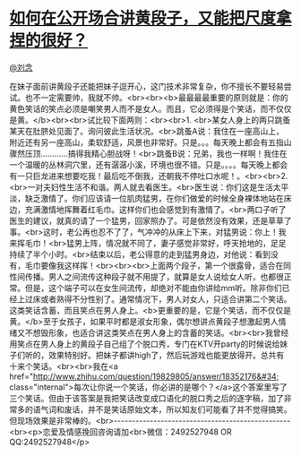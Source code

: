 
#  [如何在公开场合讲黄段子，又能把尺度拿捏的很好？](https://zhihu.com/questions/21062494)



[@刘念](https://zhihu.com/people/aa15a1808f0b3a526df99769e03a2f84)

在妹子面前讲黄段子还能把妹子逗开心，这门技术非常复杂，你不擅长不要轻易尝试。也不一定需要帅，我就不帅。&lt;br&gt;&lt;br&gt;&lt;b&gt;最最最最重要的原则就是：你的黄色笑话的笑点必须是嘲笑男人而不是女人。而且，它必须得是个笑话，而不仅仅是黄。&lt;/b&gt;&lt;br&gt;&lt;br&gt;试比较下面两则：&lt;br&gt;&lt;br&gt;1. &lt;br&gt;某女人身上的两只跳蚤某天在肚脐处见面了。询问彼此生活状况。&lt;br&gt;跳蚤A说：我住在一座高山上，附近还有另一座高山，柔软舒适，风景也非常好。只是。。。每天晚上都会有五指山骤然压顶…………搞得我精心胆战呀！&lt;br&gt;跳蚤B说：兄弟，我也一样啊！我住在一个温暖的丛林洞穴里，还有潺潺小溪，环境也很不错。只是。。。。每天晚上都会有一只巨龙进来想要吃我！最后吃不倒我，还朝我不停吐口水呢！。&lt;br&gt;&lt;br&gt;2. &lt;br&gt;一对夫妇性生活不和谐。两人就去看医生。&lt;br&gt;医生说：你们这是生活太平淡，缺乏激情了。你们应该请一位肌肉猛男，在你们做爱的时候全身裸体地站在床边，充满激情地挥舞着红毛巾。这样你们也会感觉到有激情了。&lt;br&gt;两口子听了医生的建议，就真的请了一个猛男，回家照办了。可是依然没有效果，还是草草了事。&lt;br&gt;这时，老公再也忍不了了，气冲冲的从床上下来，对猛男说：你上！我来挥毛巾！&lt;br&gt;猛男上阵，情况就不同了，妻子感觉非常好，呼天抢地的，足足持续了半个小时。&lt;br&gt;结束以后，老公得意的走到猛男身边，对他说：看到没有，毛巾要像我这样挥！&lt;br&gt;&lt;br&gt;&lt;br&gt;上面两个段子，第一个很露骨，适合在同性间传播。男人之间流传这种段子就不用提了，就算是女人说给女人听，也都很正常。但是，这个端子可以在女生间流传，却绝对不能由你讲给mm听。除非你们已经上过床或者熟得不分性别了。通常情况下，男人对女人，只适合讲第二个笑话。这类笑话含蓄，而且笑点在男人身上。&lt;b&gt;更重要的是，它是个笑话，而不仅仅是黄。&lt;/b&gt;至于女孩子，如果平时都是淑女形象，偶尔想讲点黄段子想激起男人情绪又不想毁形象，也适合讲这类笑点在男人身上的含蓄的笑话。&lt;br&gt;&lt;br&gt;我曾经用笑点在男人身上的黄段子自己组了个脱口秀，专门在KTV开party的时候说给妹子们听的，效果特别好。把妹子都讲high了，然后玩游戏也能更放得开。总共有十来个笑话。&lt;br&gt;&lt;br&gt;我在&lt;a href=&#34;http://www.zhihu.com/question/19829805/answer/18352176&#34; class=&#34;internal&#34;&gt;每次让你说一个笑话，你必讲的是哪个？&lt;/a&gt;这个答案里写了三个笑话。但由于该答案是我把笑话改变成口语化的脱口秀之后的逐字稿，加了非常多的语气词和废话，并不是笑话原始文本，所以知友们可能看了并不觉得搞笑。但现场效果是非常棒的。&lt;br&gt;-------------------------------------------------&lt;br&gt;&lt;p&gt;恋爱及情感挽回咨询请加&lt;br&gt;微信：2492527948 OR QQ:2492527948&lt;/p&gt;